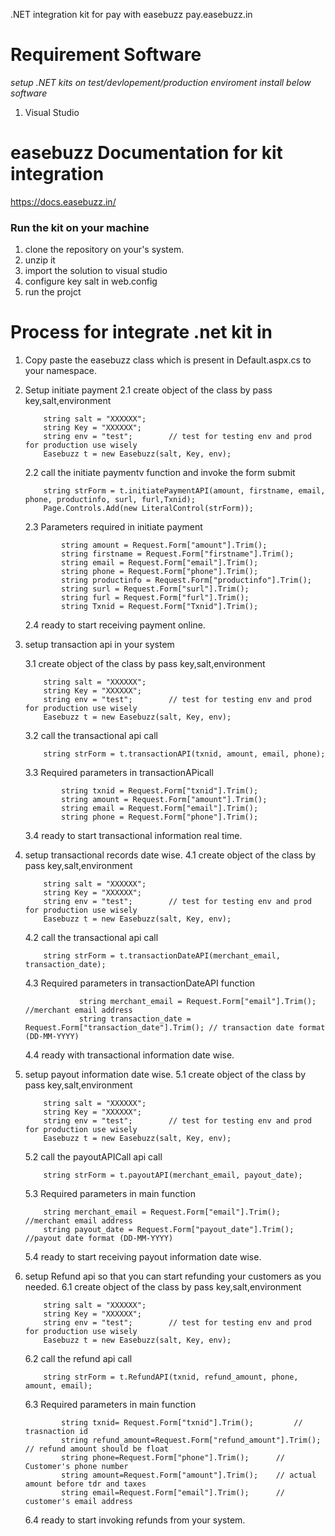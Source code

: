 
.NET integration kit for pay with easebuzz pay.easebuzz.in

# Requirement Software
*setup .NET kits on test/devlopement/production enviroment install below software*

1. Visual Studio

# easebuzz Documentation for kit integration
https://docs.easebuzz.in/


### Run the kit on your machine
1. clone the repository on your's system.
2. unzip it
3. import the solution to visual studio
4. configure key salt in web.config
5. run the projct


# Process for integrate .net kit in <Your Project>

1. Copy paste the easebuzz class which is present in Default.aspx.cs to your namespace.
2.  Setup initiate payment 
	2.1 create object of the class by pass key,salt,environment
	```
		string salt = "XXXXXX";
		string Key = "XXXXXX";
		string env = "test";		// test for testing env and prod for production use wisely
		Easebuzz t = new Easebuzz(salt, Key, env);
	````
	2.2 call the initiate paymentv function and invoke the form submit
	```
		string strForm = t.initiatePaymentAPI(amount, firstname, email, phone, productinfo, surl, furl,Txnid);
    	Page.Controls.Add(new LiteralControl(strForm));
    ```
    2.3 Parameters required in initiate payment
    ```
    		string amount = Request.Form["amount"].Trim();
			string firstname = Request.Form["firstname"].Trim();
			string email = Request.Form["email"].Trim();
			string phone = Request.Form["phone"].Trim();
			string productinfo = Request.Form["productinfo"].Trim();
			string surl = Request.Form["surl"].Trim();
			string furl = Request.Form["furl"].Trim();
			string Txnid = Request.Form["Txnid"].Trim();
	```
	2.4 ready to start receiving payment online.

3. setup transaction api in your system
	
	3.1 create object of the class by pass key,salt,environment
	```
		string salt = "XXXXXX";
		string Key = "XXXXXX";
		string env = "test";		// test for testing env and prod for production use wisely
		Easebuzz t = new Easebuzz(salt, Key, env);
	````	
	3.2 call the transactional api call 
	```
		string strForm = t.transactionAPI(txnid, amount, email, phone);
	```
	3.3 Required parameters in transactionAPicall 
	```
			string txnid = Request.Form["txnid"].Trim();
			string amount = Request.Form["amount"].Trim();
			string email = Request.Form["email"].Trim();
			string phone = Request.Form["phone"].Trim();
	```
	3.4 ready to start  transactional information real time.
	
4. setup transactional records date wise.
	4.1 create object of the class by pass key,salt,environment
	```
		string salt = "XXXXXX";
		string Key = "XXXXXX";
		string env = "test";		// test for testing env and prod for production use wisely
		Easebuzz t = new Easebuzz(salt, Key, env);
	````	
	4.2 call the transactional api call 
	```
		string strForm = t.transactionDateAPI(merchant_email, transaction_date);
	```
	4.3 Required parameters in transactionDateAPI function
	```
	   			string merchant_email = Request.Form["email"].Trim();	//merchant email address 
	   			string transaction_date = Request.Form["transaction_date"].Trim(); // transaction date format (DD-MM-YYYY)
	```
	4.4 ready with transactional information date wise.

5. setup payout information date wise.
	5.1 create object of the class by pass key,salt,environment
	```
		string salt = "XXXXXX";
		string Key = "XXXXXX";
		string env = "test";		// test for testing env and prod for production use wisely
		Easebuzz t = new Easebuzz(salt, Key, env);
	````	
	5.2 call the payoutAPICall api call 
	```
		string strForm = t.payoutAPI(merchant_email, payout_date);
	```
	5.3 Required parameters in main function
	```
	    string merchant_email = Request.Form["email"].Trim();	//merchant email address 
        string payout_date = Request.Form["payout_date"].Trim();	//payout date format (DD-MM-YYYY)
    ```
	5.4 ready to start receiving payout information date wise.

6. setup Refund api so that you can start refunding your customers as you needed.
	6.1 create object of the class by pass key,salt,environment
	```
		string salt = "XXXXXX";
		string Key = "XXXXXX";
		string env = "test";		// test for testing env and prod for production use wisely
		Easebuzz t = new Easebuzz(salt, Key, env);		
	````	
	6.2 call the refund api call 
	```
		string strForm = t.RefundAPI(txnid, refund_amount, phone, amount, email);
	```
	6.3 Required parameters in main function
	```
	    	string txnid= Request.Form["txnid"].Trim();			// trasnaction id 
			string refund_amount=Request.Form["refund_amount"].Trim();	// refund amount should be float
			string phone=Request.Form["phone"].Trim();		// Customer's phone number
			string amount=Request.Form["amount"].Trim();	// actual amount before tdr and taxes
			string email=Request.Form["email"].Trim();		// customer's email address
    ```
	6.4 ready to start invoking refunds from your system.